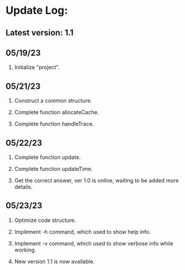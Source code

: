 # Update Log:

## Latest version: 1.1

## 05/19/23 

1. Initialize "project".

## 05/21/23

1. Construct a common structure.

2. Complete function allocateCache.

3. Complete function handleTrace.

## 05/22/23

1. Complete function update.

2. Complete function updateTime.

3. Get the correct answer, ver 1.0 is online, waiting to be added more details.

## 05/23/23

1. Optimize code structure.

2. Implement -h command, which used to show help info.

3. Implement -v command, which used to show verbose info while working.

4. New version 1.1 is now available.